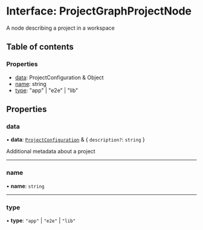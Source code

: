 # Interface: ProjectGraphProjectNode

A node describing a project in a workspace

## Table of contents

### Properties

- [data](/reference/core-api/devkit/documents/ProjectGraphProjectNode#data): ProjectConfiguration & Object
- [name](/reference/core-api/devkit/documents/ProjectGraphProjectNode#name): string
- [type](/reference/core-api/devkit/documents/ProjectGraphProjectNode#type): "app" | "e2e" | "lib"

## Properties

### data

• **data**: [`ProjectConfiguration`](/reference/core-api/devkit/documents/ProjectConfiguration) & \{ `description?`: `string` }

Additional metadata about a project

---

### name

• **name**: `string`

---

### type

• **type**: `"app"` \| `"e2e"` \| `"lib"`
